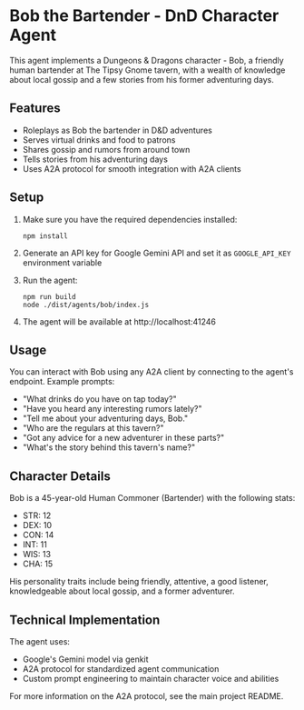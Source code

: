 # Bob the Bartender - DnD Character Agent

This agent implements a Dungeons & Dragons character - Bob, a friendly human bartender at The Tipsy Gnome tavern, with a wealth of knowledge about local gossip and a few stories from his former adventuring days.

## Features

- Roleplays as Bob the bartender in D&D adventures
- Serves virtual drinks and food to patrons
- Shares gossip and rumors from around town
- Tells stories from his adventuring days
- Uses A2A protocol for smooth integration with A2A clients

## Setup

1. Make sure you have the required dependencies installed:
   ```
   npm install
   ```

2. Generate an API key for Google Gemini API and set it as `GOOGLE_API_KEY` environment variable

3. Run the agent:
   ```
   npm run build
   node ./dist/agents/bob/index.js
   ```

4. The agent will be available at http://localhost:41246

## Usage

You can interact with Bob using any A2A client by connecting to the agent's endpoint. Example prompts:

- "What drinks do you have on tap today?"
- "Have you heard any interesting rumors lately?"
- "Tell me about your adventuring days, Bob."
- "Who are the regulars at this tavern?"
- "Got any advice for a new adventurer in these parts?"
- "What's the story behind this tavern's name?"

## Character Details

Bob is a 45-year-old Human Commoner (Bartender) with the following stats:
- STR: 12
- DEX: 10
- CON: 14
- INT: 11
- WIS: 13
- CHA: 15

His personality traits include being friendly, attentive, a good listener, knowledgeable about local gossip, and a former adventurer.

## Technical Implementation

The agent uses:
- Google's Gemini model via genkit
- A2A protocol for standardized agent communication
- Custom prompt engineering to maintain character voice and abilities

For more information on the A2A protocol, see the main project README.